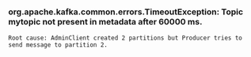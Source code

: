 ### org.apache.kafka.common.errors.TimeoutException: Topic mytopic not present in metadata after 60000 ms.
	Root cause: AdminClient created 2 partitions but Producer tries to send message to partition 2.
	
